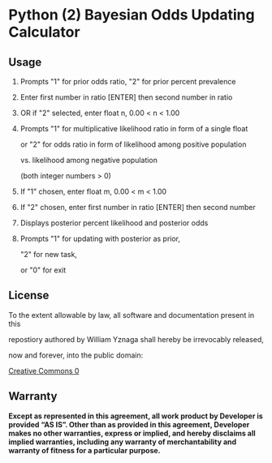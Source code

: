 # Python (2) Bayesian Odds Updating Calculator


## Usage

1. Prompts "1" for prior odds ratio, "2" for prior percent prevalence

2. Enter first number in ratio [ENTER] then second number in ratio

3. OR if "2" selected, enter float n, 0.00 < n < 1.00

4. Prompts "1" for multiplicative likelihood ratio in form of a single float

	or "2" for odds ratio in form of likelihood among positive population  

	vs. likelihood among negative population  

	(both integer numbers > 0)

5. If "1" chosen, enter float m, 0.00 < m < 1.00

6. If "2" chosen, enter first number in ratio [ENTER] then second number

7. Displays posterior percent likelihood and posterior odds

8. Prompts "1" for updating with posterior as prior,

	"2" for new task,  

	or "0" for exit


## License

To the extent allowable by law, all software and documentation present in this

repostiory authored by William Yznaga shall hereby be irrevocably released,

now and forever, into the public domain:

[Creative Commons 0](https://creativecommons.org/publicdomain/zero/1.0/legalcode)


## Warranty

**Except as represented in this agreement, all work product by Developer is provided “AS IS”. Other than as provided in this agreement, Developer makes no other warranties, express or implied, and hereby disclaims all implied warranties, including any warranty of merchantability and warranty of fitness for a particular purpose.**

